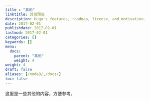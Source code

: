 ```yaml
---
title : "其他"
linktitle: 其他预览
description: Hugo's features, roadmap, license, and motivation.
date: 2017-02-01
publishdate: 2017-02-01
lastmod: 2017-02-01
categories: []
keywords: []
menu:
  docs:
    parent: "其他"
    weight: 4
weight: 4
draft: false
aliases: [/node9/,/docs/]
toc: false
---
```


这里是一些其他的内容，方便参考。